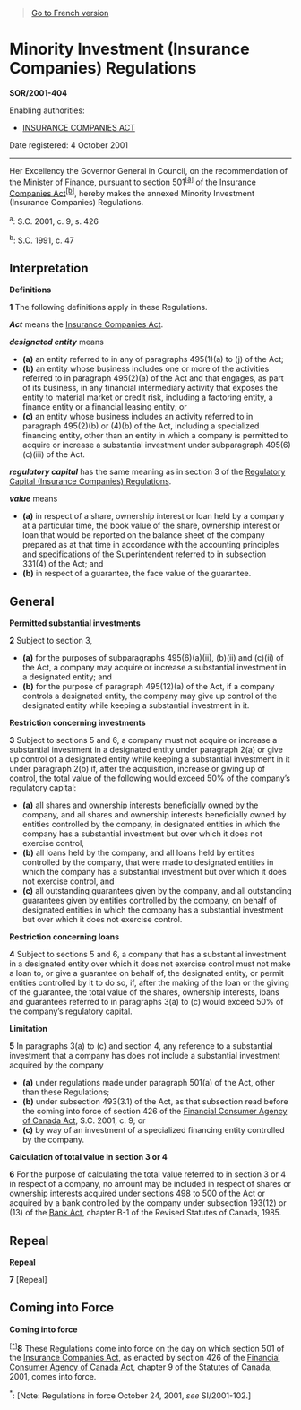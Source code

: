 > [Go to French version](/fr/Règlements/Décrets,%20ordonnances%20et%20règlements%20statutaires/2001/404.md)

# Minority Investment (Insurance Companies) Regulations

**SOR/2001-404**

Enabling authorities: 
- [INSURANCE COMPANIES ACT](/en/Acts/Statutes%20of%20Canada/1991/c.%2047.md)

Date registered: 4 October 2001

----------

Her Excellency the Governor General in Council, on the recommendation of the Minister of Finance, pursuant to section 501<sup><a href='#fn_SOR-2001-404_e_hq_5896'>[a]</a></sup> of the [Insurance Companies Act](/en/Acts/Statutes%20of%20Canada/1991/c.%2047.md)<sup><a href='#fn_SOR-2001-404_e_hq_5897'>[b]</a></sup>, hereby makes the annexed Minority Investment (Insurance Companies) Regulations.

<a name='fn_SOR-2001-404_e_hq_5896'><sup>a</sup></a>: S.C. 2001, c. 9, s. 426<br />

<a name='fn_SOR-2001-404_e_hq_5897'><sup>b</sup></a>: S.C. 1991, c. 47<br />




## Interpretation



**Definitions**

**1** The following definitions apply in these Regulations.

***Act*** means the [Insurance Companies Act](/en/Acts/Statutes%20of%20Canada/1991/c.%2047.md).

***designated entity*** means
- **(a)** an entity referred to in any of paragraphs 495(1)(a) to (j) of the Act;
- **(b)** an entity whose business includes one or more of the activities referred to in paragraph 495(2)(a) of the Act and that engages, as part of its business, in any financial intermediary activity that exposes the entity to material market or credit risk, including a factoring entity, a finance entity or a financial leasing entity; or
- **(c)** an entity whose business includes an activity referred to in paragraph 495(2)(b) or (4)(b) of the Act, including a specialized financing entity, other than an entity in which a company is permitted to acquire or increase a substantial investment under subparagraph 495(6)(c)(iii) of the Act.

***regulatory capital*** has the same meaning as in section 3 of the [Regulatory Capital (Insurance Companies) Regulations](/en/Regulations/Statutory%20Orders%20and%20Regulations/92/529.md).

***value*** means
- **(a)** in respect of a share, ownership interest or loan held by a company at a particular time, the book value of the share, ownership interest or loan that would be reported on the balance sheet of the company prepared as at that time in accordance with the accounting principles and specifications of the Superintendent referred to in subsection 331(4) of the Act; and
- **(b)** in respect of a guarantee, the face value of the guarantee.




## General



**Permitted substantial investments**

**2** Subject to section 3,
- **(a)** for the purposes of subparagraphs 495(6)(a)(ii), (b)(ii) and (c)(ii) of the Act, a company may acquire or increase a substantial investment in a designated entity; and
- **(b)** for the purpose of paragraph 495(12)(a) of the Act, if a company controls a designated entity, the company may give up control of the designated entity while keeping a substantial investment in it.




**Restriction concerning investments**

**3** Subject to sections 5 and 6, a company must not acquire or increase a substantial investment in a designated entity under paragraph 2(a) or give up control of a designated entity while keeping a substantial investment in it under paragraph 2(b) if, after the acquisition, increase or giving up of control, the total value of the following would exceed 50% of the company’s regulatory capital:
- **(a)** all shares and ownership interests beneficially owned by the company, and all shares and ownership interests beneficially owned by entities controlled by the company, in designated entities in which the company has a substantial investment but over which it does not exercise control,
- **(b)** all loans held by the company, and all loans held by entities controlled by the company, that were made to designated entities in which the company has a substantial investment but over which it does not exercise control, and
- **(c)** all outstanding guarantees given by the company, and all outstanding guarantees given by entities controlled by the company, on behalf of designated entities in which the company has a substantial investment but over which it does not exercise control.




**Restriction concerning loans**

**4** Subject to sections 5 and 6, a company that has a substantial investment in a designated entity over which it does not exercise control must not make a loan to, or give a guarantee on behalf of, the designated entity, or permit entities controlled by it to do so, if, after the making of the loan or the giving of the guarantee, the total value of the shares, ownership interests, loans and guarantees referred to in paragraphs 3(a) to (c) would exceed 50% of the company’s regulatory capital.




**Limitation**

**5** In paragraphs 3(a) to (c) and section 4, any reference to a substantial investment that a company has does not include a substantial investment acquired by the company
- **(a)** under regulations made under paragraph 501(a) of the Act, other than these Regulations;
- **(b)** under subsection 493(3.1) of the Act, as that subsection read before the coming into force of section 426 of the [Financial Consumer Agency of Canada Act](/en/Acts/Statutes%20of%20Canada/2001/c.%209.md), S.C. 2001, c. 9; or
- **(c)** by way of an investment of a specialized financing entity controlled by the company.




**Calculation of total value in section 3 or 4**

**6** For the purpose of calculating the total value referred to in section 3 or 4 in respect of a company, no amount may be included in respect of shares or ownership interests acquired under sections 498 to 500 of the Act or acquired by a bank controlled by the company under subsection 193(12) or (13) of the [Bank Act](/en/Acts/Statutes%20of%20Canada/1991/c.%2046.md), chapter B-1 of the Revised Statutes of Canada, 1985.




## Repeal



**Repeal**

**7** [Repeal]




## Coming into Force



**Coming into force**

<sup><a href='#fn_SOR-2001-404_e_hq_5899'>[*]</a></sup>**8** These Regulations come into force on the day on which section 501 of the [Insurance Companies Act](/en/Acts/Statutes%20of%20Canada/1991/c.%2047.md), as enacted by section 426 of the [Financial Consumer Agency of Canada Act](/en/Acts/Statutes%20of%20Canada/2001/c.%209.md), chapter 9 of the Statutes of Canada, 2001, comes into force.

<a name='fn_SOR-2001-404_e_hq_5899'><sup>*</sup></a>: [Note: Regulations in force October 24, 2001, *see* SI/2001-102.]<br />


